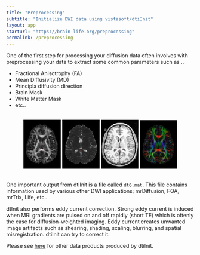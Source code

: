 ```yaml
---
title: "Preprocessing"
subtitle: "Initialize DWI data using vistasoft/dtiInit"
layout: app
starturl: "https://brain-life.org/preprocessing"
permalink: /preprocessing
---
```


One of the first step for processing your diffusion data often involves with preprocessing your
data to extract some common parameters such as ..

* Fractional Anisotrophy (FA)
* Mean Diffusivity (MD)
* Principla diffusion direction
* Brain Mask
* White Matter Mask
* etc..

<br>
<center>
<img src="/images/preprocessing/fa.jpg">
<img src="/images/preprocessing/md.jpg">
<img src="/images/preprocessing/t1.jpg">
<img src="/images/preprocessing/vector.jpg">
</center>
<br>

One important output from dtiInit is a file called `dt6.mat`. This file contains information used by various other DWI applications; mrDiffusion, FQA, mrTrix, Life, etc..

dtInit also performs eddy current correction. Strong eddy current is induced when MRI gradients are pulsed on and off rapidly (short TE) which is oftenly the case for diffusion-weighted imaging. Eddy current creates unwanted image artifacts such as shearing, shading, scaling, blurring, and spatial misregistration. dtiInit can try to correct it.

Please see [here](https://github.com/vistalab/vistasoft/wiki/DWI-Files) for other data products produced by dtiInit.

